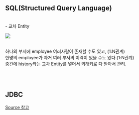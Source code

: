 <h2>SQL(Structured Query Language)</h2>

<br>
- 교차 Entity <br>
<p>
  <img src="https://user-images.githubusercontent.com/41675375/70534257-03c13d80-1b9e-11ea-96db-e64c263e0077.png">
</p>

<br> 하나의 부서에 employee 여러사람이 존재할 수도 있고, (1:N관계)
<br>한명의 employee가 과거 여러 부서의 이력이 있을 수도 있다.(1:N관계)
<br>중간에 history라는 교차 Entity를 넣어서 외래키로 다 받아서 관리. 

<br>
<br>

<h2>JDBC</h2>
<a href="https://github.com/hanbinleejoy/Java_Fundamental/tree/master/src/java_20191210/">Source 참고</a>

